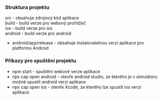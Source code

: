### Struktura projektu

src - obsahuje zdrojový kód aplikace <br>
build - build verze pro webový prohlížeč <br>
ios - build verze pro ios <br>
android - build verze pro android <br>

 <ul><li> android/app/release - obsahuje instalovatelnou verzi aplikace pro platformu Android</li></ul>

### Příkazy pro spuštění projektu

<ul>
    <li>npm start - spuštění webové verze aplikace</li>
    <li>npx cap open android - otevře android studio, ze kterého je v simulátoru možné spustit android verzi aplikace</li>
    <li>npx cap open ios - otevře Xcode, ze kterého lze spustit ios verzi aplikace</li>
</ul>
